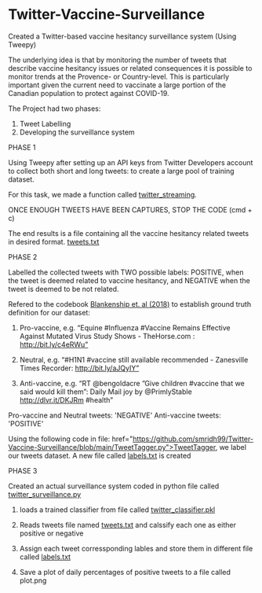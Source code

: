 # Twitter-Vaccine-Surveillance
Created a Twitter-based vaccine hesitancy surveillance system (Using Tweepy)

The underlying idea is that by monitoring the number of tweets that describe vaccine hesitancy issues or related consequences it is possible to monitor trends at the Provence- or Country-level. This is particularly important given the current need to vaccinate a large portion of the Canadian population to protect against COVID-19.

The Project had two phases: 
1) Tweet Labelling
2) Developing the surveillance system





PHASE 1


Using Tweepy after setting up an API keys from Twitter Developers account to collect both short and long tweets: to create a large pool of training dataset.

For this task, we made a function called <a href= "https://github.com/smridh99/Twitter-Vaccine-Surveillance/blob/main/twitter_streaming.py">twitter_streaming</a>.



ONCE ENOUGH TWEETS HAVE BEEN CAPTURES, STOP THE CODE (cmd + c)

The end results is a file containing all the vaccine hesitancy related tweets in desired format. <a href="https://github.com/smridh99/Twitter-Vaccine-Surveillance/blob/main/tweets.txt">tweets.txt</a>






PHASE 2


Labelled the collected tweets with TWO possible labels: 
POSITIVE, when the tweet is deemed related to vaccine hesitancy, and 
NEGATIVE when the tweet is deemed to be not related.

Refered to the codebook <a href="https://www.ncbi.nlm.nih.gov/pmc/articles/PMC6004971/">Blankenship et. al (2018)</a> to establish ground truth definition for our dataset:

1. Pro-vaccine, e.g. “Equine #Influenza #Vaccine Remains Effective Against Mutated Virus Study Shows - TheHorse.com : http://bit.ly/c4eRWu”
   
2. Neutral, e.g. “#H1N1 #vaccine still available recommended - Zanesville Times Recorder: http://bit.ly/aJQyIY”
   
3. Anti-vaccine, e.g. “RT @bengoldacre ”Give children #vaccine that we said would kill them”: Daily Mail joy by @PrimlyStable http://dlvr.it/DKJRm #health”

Pro-vaccine and Neutral tweets: 'NEGATIVE'
Anti-vaccine tweets: 'POSITIVE'

Using the following code in file: <a> href="https://github.com/smridh99/Twitter-Vaccine-Surveillance/blob/main/TweetTagger.py">TweetTagger</a>, we label our tweets dataset. A new file called <a href="https://github.com/smridh99/Twitter-Vaccine-Surveillance/blob/main/labels.txt">labels.txt</a> is created


PHASE 3

Created an actual surveillance system coded in python file called <a href="https://github.com/smridh99/Twitter-Vaccine-Surveillance/blob/main/twitter_surveillance.py">twitter_surveillance.py</a>

1. loads a trained classifier from file called <a href="https://github.com/smridh99/Twitter-Vaccine-Surveillance/blob/main/twitter_classifier.pkl">twitter_classifier.pkl </a>

2. Reads tweets file named <a href="https://github.com/smridh99/Twitter-Vaccine-Surveillance/blob/main/tweets.txt">tweets.txt</a> and calssify each one as either positive or negative


3. Assign each tweet corressponding lables and store them in different file called <a href="https://github.com/smridh99/Twitter-Vaccine-Surveillance/blob/main/labels.txt">labels.txt</a>


4. Save a plot of daily percentages of positive tweets to a file called plot.png




